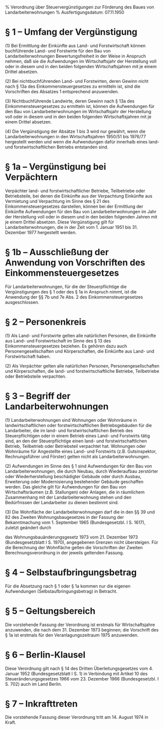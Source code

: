 % Verordnung über Steuervergünstigungen zur Förderung des Baues von Landarbeiterwohnungen
% Ausfertigungsdatum: 07.11.1950
 
# § 1 – Umfang der Vergünstigung

(1) Bei Ermittlung der Einkünfte aus Land- und Forstwirtschaft können buchführende Land- und Forstwirte für den Bau von Landarbeiterwohnungen Bewertungsfreiheit in der Weise in Anspruch nehmen, daß sie die Aufwendungen im Wirtschaftsjahr der Herstellung voll oder in diesem und in den beiden folgenden Wirtschaftsjahren mit je einem Drittel absetzen.

(2) Bei nichtbuchführenden Land- und Forstwirten, deren Gewinn nicht nach § 13a des Einkommensteuergesetzes zu ermitteln ist, sind die Vorschriften des Absatzes 1 entsprechend anzuwenden.

(3) Nichtbuchführende Landwirte, deren Gewinn nach § 13a des Einkommensteuergesetzes zu ermitteln ist, können die Aufwendungen für den Bau von Landarbeiterwohnungen im Wirtschaftsjahr der Herstellung voll oder in diesem und in den beiden folgenden Wirtschaftsjahren mit je einem Drittel absetzen.

(4) Die Vergünstigung der Absätze 1 bis 3 wird nur gewährt, wenn die Landarbeiterwohnungen in den Wirtschaftsjahren 1950/51 bis 1976/77 hergestellt werden und wenn die Aufwendungen dafür innerhalb eines land- und forstwirtschaftlichen Betriebs entstanden sind.

# § 1a – Vergünstigung bei Verpächtern

Verpächter land- und forstwirtschaftlicher Betriebe, Teilbetriebe oder Betriebsteile, bei denen die Einkünfte aus der Verpachtung Einkünfte aus Vermietung und Verpachtung im Sinne des § 21 des Einkommensteuergesetzes darstellen, können bei der Ermittlung der Einkünfte Aufwendungen für den Bau von Landarbeiterwohnungen im Jahr der Herstellung voll oder in diesem und in den beiden folgenden Jahren mit je einem Drittel absetzen. Diese Vergünstigung gilt für Landarbeiterwohnungen, die in der Zeit vom 1. Januar 1951 bis 31. Dezember 1977 hergestellt werden.

# § 1b – Ausschließung der Anwendung von Vorschriften des Einkommensteuergesetzes

Für Landarbeiterwohnungen, für die der Steuerpflichtige die Vergünstigungen des § 1 oder des § 1a in Anspruch nimmt, ist die Anwendung der §§ 7b und 7e Abs. 2 des Einkommensteuergesetzes ausgeschlossen.

# § 2 – Personenkreis

(1) Als Land- und Forstwirte gelten alle natürlichen Personen, die Einkünfte aus Land- und Forstwirtschaft im Sinne des § 13 des Einkommensteuergesetzes beziehen. Es gehören dazu auch Personengesellschaften und Körperschaften, die Einkünfte aus Land- und Forstwirtschaft haben.

(2) Als Verpächter gelten alle natürlichen Personen, Personengesellschaften und Körperschaften, die land- und forstwirtschaftliche Betriebe, Teilbetriebe oder Betriebsteile verpachten.

# § 3 – Begriff der Landarbeiterwohnungen

(1) Landarbeiterwohnungen sind Wohnungen oder Wohnräume in landwirtschaftlichen oder forstwirtschaftlichen Betriebsgebäuden für die Landarbeiter, die im land- und forstwirtschaftlichen Betrieb des Steuerpflichtigen oder in einem Betrieb eines Land- und Forstwirts tätig sind, an den der Steuerpflichtige einen land- und forstwirtschaftlichen Betrieb, Teilbetrieb oder Betriebsteil verpachtet hat. Wohnungen oder Wohnräume für Angestellte eines Land- und Forstwirts (z.B. Gutsinspektor, Rechnungsführer und Förster) gelten nicht als Landarbeiterwohnungen.

(2) Aufwendungen im Sinne des § 1 sind Aufwendungen für den Bau von Landarbeiterwohnungen, die durch Neubau, durch Wiederaufbau zerstörter oder Wiederherstellung beschädigter Gebäude oder durch Ausbau, Erweiterung oder Modernisierung bestehender Gebäude geschaffen werden. Das gleiche gilt für Aufwendungen für den Bau von Wirtschaftsräumen (z.B. Stallungen) oder Anlagen, die in räumlichem Zusammenhang mit der Landarbeiterwohnung stehen und den Bedürfnissen der Landarbeiter zu dienen bestimmt sind.

(3) Die Wohnfläche der Landarbeiterwohnungen darf die in den §§ 39 und 82 des Zweiten Wohnungsbaugesetzes in der Fassung der Bekanntmachung vom 1. September 1965 (Bundesgesetzbl. I S. 1617), zuletzt geändert durch

das Wohnungsbauänderungsgesetz 1973 vom 21. Dezember 1973 (Bundesgesetzblatt I S. 1970), angegebenen Grenzen nicht übersteigen. Für die Berechnung der Wohnfläche gelten die Vorschriften der Zweiten Berechnungsverordnung in der jeweils geltenden Fassung.

# § 4 – Selbstaufbringungsbetrag

Für die Absetzung nach § 1 oder § 1a kommen nur die eigenen Aufwendungen (Selbstaufbringungsbetrag) in Betracht.

# § 5 – Geltungsbereich

Die vorstehende Fassung der Verordnung ist erstmals für Wirtschaftsjahre anzuwenden, die nach dem 31. Dezember 1973 beginnen; die Vorschrift des § 1a ist erstmals für den Veranlagungszeitraum 1975 anzuwenden.

# § 6 – Berlin-Klausel

Diese Verordnung gilt nach § 14 des Dritten Überleitungsgesetzes vom 4. Januar 1952 (Bundesgesetzblatt I S. 1) in Verbindung mit Artikel 10 des Steueränderungsgesetzes 1966 vom 23. Dezember 1966 (Bundesgesetzbl. I S. 702) auch im Land Berlin.

# § 7 – Inkrafttreten

Die vorstehende Fassung dieser Verordnung tritt am 14. August 1974 in Kraft.
